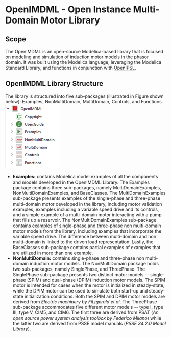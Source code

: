 # OpenIMDML - Open Instance Multi-Domain Motor Library
## Scope
The OpenIMDML is an open-source Modelica-based library that is focused on modeling and simulation of induction motor models in the phasor domain. It was built using the Modelica language, leveraging the Modelica Standard Library, and functions in conjunction with [OpenIPSL](https://github.com/OpenIPSL/OpenIPSL).
## OpenIMDML Library Structure
The library is structured into five sub-packages (illustrated in Figure shown below): Examples, NonMultiDomain, MultiDomain, Controls, and Functions.\
![Library Structure](docs/Figures/Library_structure.png "Library Structure")
- **Examples:** contains Modelica model examples of all the components and models developed in the OpenIMDML Library. The Examples package contains three sub-packages, namely MultiDomainExamples, NonMultiDomainExamples, and BaseClasses. The MultiDomainExamples sub-package presents examples of the single-phase and three-phase multi-domain motor developed in the library, including motor validation examples, examples including a variable speed drive and its controls, and a simple example of a multi-domain motor interacting with a pump that fills up a reservoir. The NonMultiDomainExamples sub-package contains examples of single-phase and three-phase non multi-domain motor models from the library, including examples that incorporate the variable speed drive. The difference between multi-domain and non multi-domain is linked to the driven load representation. Lastly, the BaseClasses sub-package contains partial examples of examples that are utilized in more than one example.
- **NonMultiDomain:** contains single-phase and three-phase non multi-domain induction motor models. The NonMultiDomain package holds two sub-packages, namely SinglePhase, and ThreePhase. The SinglePhase sub-package presents two distinct motor models -- single-phase (SPIM) and dual-phase (DPIM) induction motor models. The SPIM motor is intended for cases when the motor is initialized in steady-state, while the DPIM motor can be used to simulate both start-up and steady-state initialization conditions. Both the SPIM and DPIM motor models are derived from *Electric machinery by Fitzgerald et al*. The ThreePhase sub-package accommodates five different motor models -- type I, type III, type V, CIM5, and CIM6. The first three are derived from PSAT (*An open source power system analysis toolbox by Federico Milano*) while the latter two are derived from PSSE model manuals (*PSSE 34.2.0 Model Library*).

